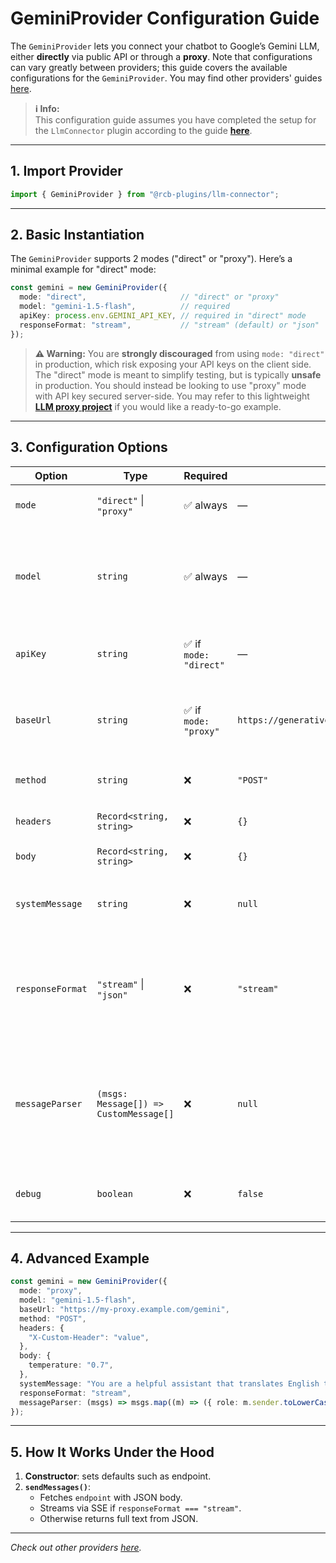 # GeminiProvider Configuration Guide

The `GeminiProvider` lets you connect your chatbot to Google’s Gemini LLM, either **directly** via public API or through a **proxy**. Note that configurations can vary greatly between providers; this guide covers the available configurations for the `GeminiProvider`. You may find other providers' guides [here](../providers).

> **ℹ️ Info:**  
> This configuration guide assumes you have completed the setup for the `LlmConnector` plugin according to the guide [**here**](/README.md).

---

## 1. Import Provider

```ts
import { GeminiProvider } from "@rcb-plugins/llm-connector";
```

---

## 2. Basic Instantiation

The `GeminiProvider` supports 2 modes ("direct" or "proxy"). Here’s a minimal example for "direct" mode:

```ts
const gemini = new GeminiProvider({
  mode: "direct",                     // "direct" or "proxy"
  model: "gemini-1.5-flash",          // required
  apiKey: process.env.GEMINI_API_KEY, // required in "direct" mode
  responseFormat: "stream",           // "stream" (default) or "json"
});
```

> **⚠️ Warning:** You are **strongly discouraged** from using `mode: "direct"` in production, which risk exposing your API keys on the client side. The "direct" mode is meant to simplify testing, but is typically **unsafe** in production. You should instead be looking to use "proxy" mode with API key secured server-side. You may refer to this lightweight [**LLM proxy project**](https://github.com/tjtanjin/llm-proxy) if you would like a ready-to-go example.

---

## 3. Configuration Options

| Option           | Type                                               | Required              | Default                                            | Description                                                                |
| ---------------- | -------------------------------------------------- | --------------------- | -------------------------------------------------- | -------------------------------------------------------------------------- |
| `mode`           | `"direct"` \| `"proxy"`                            | ✅ always              | —                                                  | Selects direct or proxy mode.                                              |
| `model`          | `string`                                           | ✅ always              | —                                                  | The Gemini model name to call (e.g. `gemini-2.0-flash-lite`). You can find the list of models [**here**](https://ai.google.dev/gemini-api/docs/models).                                             |
| `apiKey`         | `string`                                           | ✅ if `mode: "direct"` | —                                                  | Your Google API key (only with `mode: "direct"`).                          |
| `baseUrl`        | `string`                                           | ✅ if `mode: "proxy"`  | `https://generativelanguage.googleapis.com/v1beta` | Override the base URL for both modes (must be provided in proxy mode).     |
| `method`         | `string`                                           | ❌                     | `"POST"`                                           | HTTP verb to call the endpoint.                                            |
| `headers`        | `Record<string, string>`                           | ❌                     | `{}`                                               | Additional HTTP headers.                                                   |
| `body`           | `Record<string, string>`                           | ❌                     | `{}`                                               | Additional HTTP body.                            |
| `systemMessage`  | `string`                                           | ❌                     | `null`                                        | Prepends a system prompt to every conversation.                            |
| `responseFormat` | `"stream"` \| `"json"`                             | ❌                     | `"stream"`                                         | Determines whether to use stream endpoint from the provider or fetch a full JSON output.          |
| `messageParser`         | `(msgs: Message[]) => CustomMessage[]` | ❌        | `null`                                                                                                                 | Custom parser converting React ChatBotify [`Message[]`](https://react-chatbotify.com/docs/concepts/conversations#message) into desired message format for the provider.                               |
| `debug`          | `boolean`                                      | ❌        | `false`     | Enables debug logging for the provider.                                                               |

---

## 4. Advanced Example

```ts
const gemini = new GeminiProvider({
  mode: "proxy",
  model: "gemini-1.5-flash",
  baseUrl: "https://my-proxy.example.com/gemini",
  method: "POST",
  headers: {
    "X-Custom-Header": "value",
  },
  body: {
    temperature: "0.7",
  },
  systemMessage: "You are a helpful assistant that translates English to French.",
  responseFormat: "stream",
  messageParser: (msgs) => msgs.map((m) => ({ role: m.sender.toLowerCase(), content: String(m.content) })),
});
```

---

## 5. How It Works Under the Hood

1. **Constructor**: sets defaults such as endpoint.
2. **`sendMessages()`**:
     * Fetches `endpoint` with JSON body.
     * Streams via SSE if `responseFormat === "stream"`.
     * Otherwise returns full text from JSON.

---

*Check out other providers [here](../providers).*
